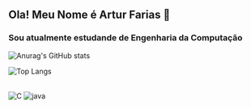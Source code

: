## Ola! Meu Nome é Artur Farias 👋
### Sou atualmente estudande de Engenharia da Computação


![Anurag's GitHub stats](https://github-readme-stats.vercel.app/api?username=fariasartuur&show_icons=true&theme=tokyonight)

![Top Langs](https://github-readme-stats.vercel.app/api/top-langs/?username=fariasartuur&layout=compact)

<div style="display: inline_block"><br/>
  <img align="center" alt="C" src="https://img.shields.io/badge/C-00599C?style=for-the-badge&logo=c&logoColor=white"/>
  <img align="center" alt="java" src="https://img.shields.io/badge/Java-ED8B00?style=for-the-badge&logo=openjdk&logoColor=white"/>
  
</div>

